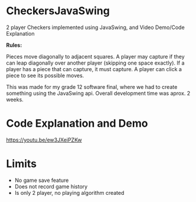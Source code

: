 # CheckersJavaSwing
2 player Checkers implemented using JavaSwing, and Video Demo/Code Explanation

**Rules:**

Pieces move diagonally to adjacent squares. A player may capture if they can leap diagonally over another player (skipping one space exactly). If a player has a piece that can capture, it must capture. A player can click a piece to see its possible moves.


This was made for my grade 12 software final, where we had to create something using the JavaSwing api. Overall development time was aprox. 2 weeks.

# **Code Explanation and Demo**
https://youtu.be/ew3JXeiPZKw

# Limits

- No game save feature
- Does not record game history
- Is only 2 player, no playing algorithm created
